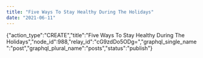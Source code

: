 ```yaml
---
title: "Five Ways To Stay Healthy During The Holidays"
date: "2021-06-11"
---
```


{"action\_type":"CREATE","title":"Five Ways To Stay Healthy During The Holidays","node\_id":988,"relay\_id":"cG9zdDo5ODg=","graphql\_single\_name":"post","graphql\_plural\_name":"posts","status":"publish"}
